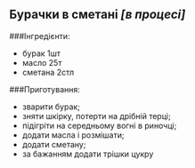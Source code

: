 Бурачки в сметані _[в процесі]_
-----------------

###Інгредієнти:

- бурак 1шт
- масло 25т
- сметана 2стл

###Приготування:

- зварити бурак;
- зняти шкірку, потерти на дрібній терці;
- підігріти на середньому вогні в риночці;
- додати масла і розмішати;
- додати сметану;
- за бажанням додати трішки цукру
